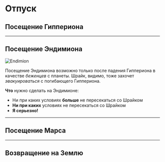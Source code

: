# Отпуск


## Посещение Гиппериона

---
## Посещение Эндимиона

![Endimion](3.jpg)

Посещение Эндимиона возможно только после падения Гиппериона в качестве _беженцев_ с планеты. Шрайк, видимо, тоже захочет _эвакуироваться_ с погибающего Гиппериона. 

**Что** нужно сделать на Эндимионе:
* Ни при каких условиях **больше** не пересекаться со Шрайком
* **Ни при каких** условиях не пересекаться со Шрайком
* **Я серьезно!**


---
## Посещение Марса

---
## Возвращение на Землю